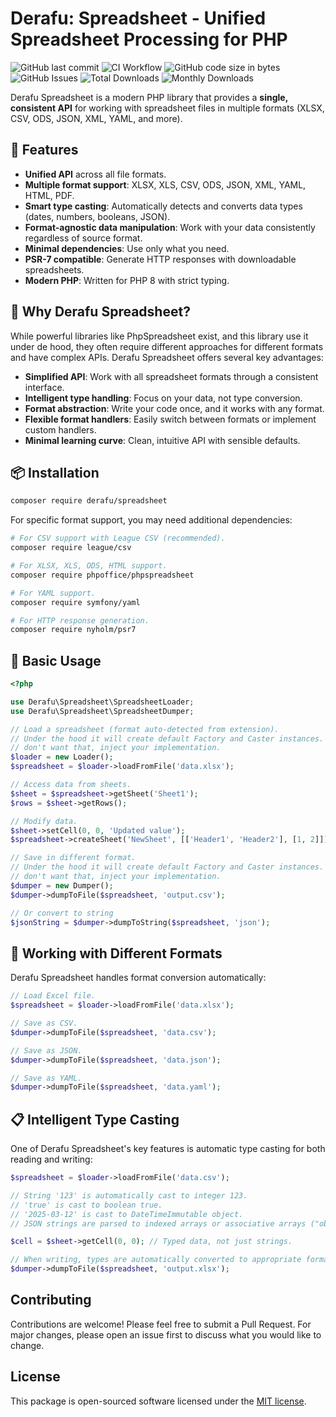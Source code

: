 # Derafu: Spreadsheet - Unified Spreadsheet Processing for PHP

![GitHub last commit](https://img.shields.io/github/last-commit/derafu/spreadsheet/main)
![CI Workflow](https://github.com/derafu/spreadsheet/actions/workflows/ci.yml/badge.svg?branch=main&event=push)
![GitHub code size in bytes](https://img.shields.io/github/languages/code-size/derafu/spreadsheet)
![GitHub Issues](https://img.shields.io/github/issues-raw/derafu/spreadsheet)
![Total Downloads](https://poser.pugx.org/derafu/spreadsheet/downloads)
![Monthly Downloads](https://poser.pugx.org/derafu/spreadsheet/d/monthly)

Derafu Spreadsheet is a modern PHP library that provides a **single, consistent API** for working with spreadsheet files in multiple formats (XLSX, CSV, ODS, JSON, XML, YAML, and more).

## 🌟 Features

- **Unified API** across all file formats.
- **Multiple format support**: XLSX, XLS, CSV, ODS, JSON, XML, YAML, HTML, PDF.
- **Smart type casting**: Automatically detects and converts data types (dates, numbers, booleans, JSON).
- **Format-agnostic data manipulation**: Work with your data consistently regardless of source format.
- **Minimal dependencies**: Use only what you need.
- **PSR-7 compatible**: Generate HTTP responses with downloadable spreadsheets.
- **Modern PHP**: Written for PHP 8 with strict typing.

## 🚀 Why Derafu Spreadsheet?

While powerful libraries like PhpSpreadsheet exist, and this library use it under de hood, they often require different approaches for different formats and have complex APIs. Derafu Spreadsheet offers several key advantages:

- **Simplified API**: Work with all spreadsheet formats through a consistent interface.
- **Intelligent type handling**: Focus on your data, not type conversion.
- **Format abstraction**: Write your code once, and it works with any format.
- **Flexible format handlers**: Easily switch between formats or implement custom handlers.
- **Minimal learning curve**: Clean, intuitive API with sensible defaults.

## 📦 Installation

```bash
composer require derafu/spreadsheet
```

For specific format support, you may need additional dependencies:

```bash
# For CSV support with League CSV (recommended).
composer require league/csv

# For XLSX, XLS, ODS, HTML support.
composer require phpoffice/phpspreadsheet

# For YAML support.
composer require symfony/yaml

# For HTTP response generation.
composer require nyholm/psr7
```

## 📝 Basic Usage

```php
<?php

use Derafu\Spreadsheet\SpreadsheetLoader;
use Derafu\Spreadsheet\SpreadsheetDumper;

// Load a spreadsheet (format auto-detected from extension).
// Under the hood it will create default Factory and Caster instances. If you
// don't want that, inject your implementation.
$loader = new Loader();
$spreadsheet = $loader->loadFromFile('data.xlsx');

// Access data from sheets.
$sheet = $spreadsheet->getSheet('Sheet1');
$rows = $sheet->getRows();

// Modify data.
$sheet->setCell(0, 0, 'Updated value');
$spreadsheet->createSheet('NewSheet', [['Header1', 'Header2'], [1, 2]]);

// Save in different format.
// Under the hood it will create default Factory and Caster instances. If you
// don't want that, inject your implementation.
$dumper = new Dumper();
$dumper->dumpToFile($spreadsheet, 'output.csv');

// Or convert to string
$jsonString = $dumper->dumpToString($spreadsheet, 'json');
```

## 🔄 Working with Different Formats

Derafu Spreadsheet handles format conversion automatically:

```php
// Load Excel file.
$spreadsheet = $loader->loadFromFile('data.xlsx');

// Save as CSV.
$dumper->dumpToFile($spreadsheet, 'data.csv');

// Save as JSON.
$dumper->dumpToFile($spreadsheet, 'data.json');

// Save as YAML.
$dumper->dumpToFile($spreadsheet, 'data.yaml');
```

## 📋 Intelligent Type Casting

One of Derafu Spreadsheet's key features is automatic type casting for both reading and writing:

```php
$spreadsheet = $loader->loadFromFile('data.csv');

// String '123' is automatically cast to integer 123.
// 'true' is cast to boolean true.
// '2025-03-12' is cast to DateTimeImmutable object.
// JSON strings are parsed to indexed arrays or associative arrays ("objects").

$cell = $sheet->getCell(0, 0); // Typed data, not just strings.

// When writing, types are automatically converted to appropriate formats.
$dumper->dumpToFile($spreadsheet, 'output.xlsx');
```

## Contributing

Contributions are welcome! Please feel free to submit a Pull Request. For major changes, please open an issue first to discuss what you would like to change.

## License

This package is open-sourced software licensed under the [MIT license](https://opensource.org/licenses/MIT).
